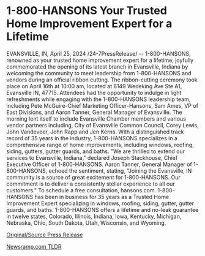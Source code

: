 # 1-800-HANSONS Your Trusted Home Improvement Expert for a Lifetime

EVANSVILLE, IN, April 25, 2024 /24-7PressRelease/ -- 1-800-HANSONS, renowned as your trusted home improvement expert for a lifetime, joyfully commemorated the opening of its latest branch in Evansville, Indiana by welcoming the community to meet leadership from 1-800-HANSONS and vendors during an official ribbon cutting.  The ribbon-cutting ceremony took place on April 16th at 10:00 am, located at 6149 Wedeking Ave Ste A1, Evansville IN, 47715.  Attendees had the opportunity to indulge in light refreshments while engaging with the 1-800-HANSONS leadership team, including Pete McGuire-Chief Marketing Officer-Hansons, Sam Ames, VP of East Divisions, and Aaron Tanner, General Manager of Evansville. The morning lent itself to include Evansville Chamber members and various vendor partners including, City of Evansville Common Council, Corey Lewis, John Vandeveer, John Rapp and Jen Kerns.  With a distinguished track record of 35 years in the industry, 1-800-HANSONS specializes in a comprehensive range of home improvements, including windows, roofing, siding, gutters, gutter guards, and baths. "We are thrilled to extend our services to Evansville, Indiana," declared Joseph Stackhouse, Chief Executive Officer of 1-800-HANSONS.  Aaron Tanner, General Manager of 1-800-HANSONS, echoed the sentiment, stating, "Joining the Evansville, IN community is a source of great excitement for 1-800-HANSONS. Our commitment is to deliver a consistently stellar experience to all our customers."  To schedule a free consultation, hansons.com.  1-800-HANSONS has been in business for 35 years as a Trusted Home Improvement Expert specializing in windows, roofing, siding, gutter, gutter guards, and baths. 1-800-HANSONS offers a lifetime and no-leak guarantee in twelve states, Colorado, Illinois, Indiana, Iowa, Kentucky, Michigan, Nebraska, Ohio, South Dakota, Utah, Wisconsin, and Wyoming. 

[Original/Source Press Release](https://www.24-7pressrelease.com/press-release/510310/1-800-hansons-your-trusted-home-improvement-expert-for-a-lifetime) 

[Newsramp.com TLDR](https://newsramp.com/None) 